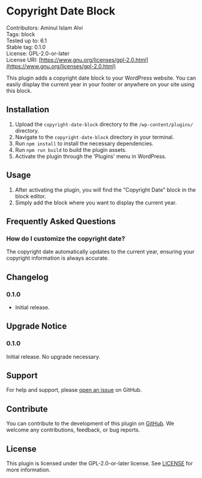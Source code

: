 # Copyright Date Block

Contributors: Aminul Islam Alvi  
Tags: block  
Tested up to: 6.1  
Stable tag: 0.1.0  
License: GPL-2.0-or-later  
License URI: [https://www.gnu.org/licenses/gpl-2.0.html](https://www.gnu.org/licenses/gpl-2.0.html)

This plugin adds a copyright date block to your WordPress website. You can easily display the current year in your footer or anywhere on your site using this block.

## Installation

1. Upload the `copyright-date-block` directory to the `/wp-content/plugins/` directory.
2. Navigate to the `copyright-date-block` directory in your terminal.
3. Run `npm install` to install the necessary dependencies.
4. Run `npm run build` to build the plugin assets.
5. Activate the plugin through the 'Plugins' menu in WordPress.

## Usage

1. After activating the plugin, you will find the "Copyright Date" block in the block editor.
2. Simply add the block where you want to display the current year.

## Frequently Asked Questions

### How do I customize the copyright date?

The copyright date automatically updates to the current year, ensuring your copyright information is always accurate.

## Changelog

### 0.1.0

- Initial release.

## Upgrade Notice

### 0.1.0

Initial release. No upgrade necessary.

## Support

For help and support, please [open an issue](https://github.com/aialvi/copyright-date-block/issues) on GitHub.

## Contribute

You can contribute to the development of this plugin on [GitHub](https://github.com/aialvi/copyright-date-block). We welcome any contributions, feedback, or bug reports.

## License

This plugin is licensed under the GPL-2.0-or-later license. See [LICENSE](LICENSE) for more information.
